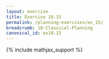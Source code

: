 ```yaml
---
layout: exercise
title: Exercise 10.15
permalink: /planning-exercises/ex_15/
breadcrumb: 10-Classical-Planning
canonical_id: ex10.15
---
```


{% include mathjax_support %}

